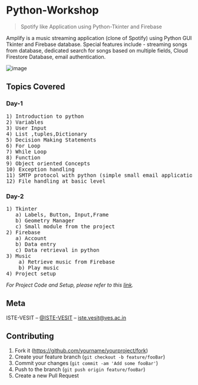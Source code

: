 # Python-Workshop
> Spotify like Application using Python-Tkinter and Firebase

Amplify is a music streaming application (clone of Spotify) using Python GUI Tkinter and Firebase database. Special features include - streaming songs from database, dedicated search for songs based on multiple fields, Cloud Firestore Database, email authentication.

![image](https://user-images.githubusercontent.com/49261633/96698401-b19a9c80-13aa-11eb-8712-60e5f6a9deb3.png)

## Topics Covered

<h3>Day-1</h3>
<pre>
1) Introduction to python 
2) Variables 
3) User Input
4) List ,tuples,Dictionary 
5) Decision Making Statements
6) For Loop
7) While Loop
8) Function 
9) Object oriented Concepts 
10) Exception handling 
11) SMTP protocol with python (simple small email application)
12) File handling at basic level</pre>


<h3>Day-2</h3>
<pre>
1) Tkinter
   a) Labels, Button, Input,Frame
   b) Geometry Manager
   c) Small module from the project
2) Firebase 
   a) Account
   b) Data entry
   c) Data retrieval in python
3) Music
    a) Retrieve music from Firebase
    b) Play music
4) Project setup
</pre>

_For Project Code and Setup, please refer to this [link][wiki]._

## Meta

ISTE-VESIT – [@ISTE-VESIT](http://istevesit.org) – iste.vesit@ves.ac.in

## Contributing

1. Fork it (<https://github.com/yourname/yourproject/fork>)
2. Create your feature branch (`git checkout -b feature/fooBar`)
3. Commit your changes (`git commit -am 'Add some fooBar'`)
4. Push to the branch (`git push origin feature/fooBar`)
5. Create a new Pull Request


[wiki]: https://github.com/Srajan1122/TK-Player
